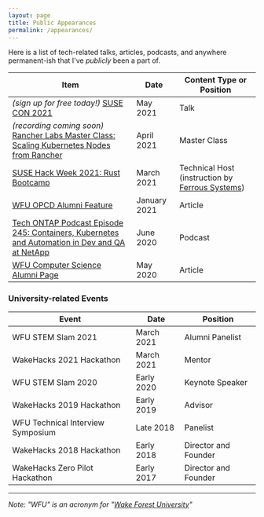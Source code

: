 ```yaml
---
layout: page
title: Public Appearances
permalink: /appearances/
---
```


Here is a list of tech-related talks, articles, podcasts, and anywhere permanent-ish that I've *publicly* been a part of.

Item | Date | Content Type or Position
--- | --- | ---
*(sign up for free today!)* [SUSE CON 2021](https://www.susecon.com/) | May 2021 | Talk
*(recording coming soon)* [Rancher Labs Master Class: Scaling Kubernetes Nodes from Rancher](https://info.rancher.com/kubernetes-master-class-apr6-2021) | April 2021 | Master Class
[SUSE Hack Week 2021: Rust Bootcamp](https://hackweek.suse.com/20/projects/rust-bootcamp) | March 2021 | Technical Host (instruction by [Ferrous Systems](https://ferrous-systems.com/))
[WFU OPCD Alumni Feature](https://opcd.wfu.edu/2021/01/nick-gerace/) | January 2021 | Article
[Tech ONTAP Podcast Episode 245: Containers, Kubernetes and Automation in Dev and QA at NetApp](https://soundcloud.com/techontap_podcast/episode-245-containers-kubernetes-and-automation-in-dev-and-qa-at-netapp) | June 2020 | Podcast
[WFU Computer Science Alumni Page](https://cs.wfu.edu/nick-gerace-bs-may-2019/) | May 2020 | Article

### University-related Events

Event | Date | Position
--- | --- | ---
WFU STEM Slam 2021 | March 2021 | Alumni Panelist
WakeHacks 2021 Hackathon | March 2021 | Mentor
WFU STEM Slam 2020 | Early 2020 | Keynote Speaker
WakeHacks 2019 Hackathon | Early 2019 | Advisor
WFU Technical Interview Symposium | Late 2018 | Panelist
WakeHacks 2018 Hackathon | Early 2018 | Director and Founder
WakeHacks Zero Pilot Hackathon | Early 2017 | Director and Founder

---

*Note: "WFU" is an acronym for "[Wake Forest University](https://www.wfu.edu/)"*